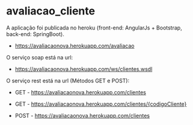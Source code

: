 # avaliacao_cliente

A aplicação foi publicada no heroku (front-end: AngularJs + Bootstrap, back-end: SpringBoot). 

- https://avaliacaonova.herokuapp.com/avaliacao

O serviço soap está na url:

- https://avaliacaonova.herokuapp.com/ws/clientes.wsdl

O serviço rest está na url (Métodos GET e POST):

- GET - https://avaliacaonova.herokuapp.com/clientes

- GET - https://avaliacaonova.herokuapp.com/clientes/{codigoCliente}

- POST - https://avaliacaonova.herokuapp.com/clientes
